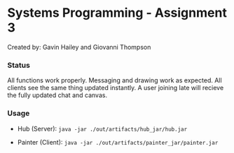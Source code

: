# Systems Programming - Assignment 3

Created by: Gavin Hailey and Giovanni Thompson

### Status
All functions work properly. Messaging and drawing work as expected. All clients see the same thing updated instantly. A user joining late will recieve the fully updated chat and canvas.
### Usage
- Hub (Server):
  `java -jar ./out/artifacts/hub_jar/hub.jar`

- Painter (Client):
  `java -jar ./out/artifacts/painter_jar/painter.jar`
